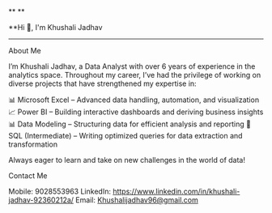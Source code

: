**
**


**Hi 👋, I'm Khushali Jadhav
******



About Me








I’m Khushali Jadhav, a Data Analyst with over 6 years of experience in the analytics space. Throughout my career, I’ve had the privilege of working on diverse projects that have strengthened my expertise in:

📊 Microsoft Excel – Advanced data handling, automation, and visualization
📈 Power BI – Building interactive dashboards and deriving business insights
📊 Data Modeling – Structuring data for efficient analysis and reporting
🧮 SQL (Intermediate) – Writing optimized queries for data extraction and transformation

Always eager to learn and take on new challenges in the world of data!














Contact Me




Mobile: 9028553963
LinkedIn: https://www.linkedin.com/in/khushali-jadhav-92360212a/
Email: Khushalijadhav96@gmail.com



